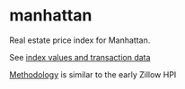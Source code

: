 # manhattan
Real estate price index for Manhattan.

See [index values and transaction data](https://ivoytov.github.io/manhattan/)

[Methodology](https://www.zillow.com/tech/weighted-repeat-sales/) is similar to the early Zillow HPI 

